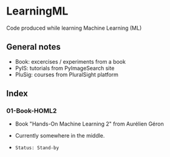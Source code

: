 # LearningML
Code produced while learning Machine Learning (ML)

## General notes

- Book: excercises / experiments from a book
- PyIS: tutorials from PyImageSearch site
- PluSig: courses from PluralSight platform

## Index

### 01-Book-HOML2

- Book "Hands-On Machine Learning 2" from Aurélien Géron

- Currently somewhere in the middle.

- `Status: Stand-by`